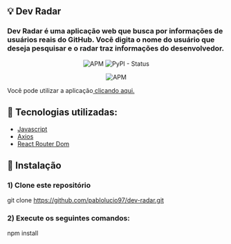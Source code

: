 
## :bulb: Dev Radar

### Dev Radar é uma aplicação web que busca por informações de usuários reais do GitHub. Você digita o nome do usuário que deseja pesquisar e o radar traz informações do desenvolvedor.

<p align="center">
  <img alt="APM" src="https://img.shields.io/apm/l/vim-mode"> <img alt="PyPI - Status" src="https://img.shields.io/pypi/status/Django">
</p>

<p align="center">
  <img alt="APM" src="https://i.ibb.co/TgDvCtM/imagem-2020-12-23-215903.png"> 
</p>


Você pode utilizar a aplicação[ clicando aqui.](https://5fe3e5b2d3fff94980fec1a4--devradar97.netlify.app/)

## :rocket: Tecnologias utilizadas:

* [Javascript](https://developer.mozilla.org/en-US/docs/Web/JavaScript)
* [Axios](https://github.com/axios/axios)
* [React Router Dom](https://reactrouter.com/web/guides/quick-start)

## :wrench: Instalação

### 1) Clone este repositório
 git clone https://github.com/pablolucio97/dev-radar.git

### 2) Execute os seguintes comandos:
 npm install
